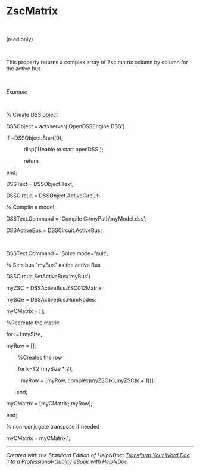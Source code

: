 # ZscMatrix

&nbsp;

(read only)

&nbsp;

This property returns a complex array of Zsc matrix column by column for the active bus.

&nbsp;

*Example*

&nbsp;

% Create DSS object

DSSObject = actxserver('OpenDSSEngine.DSS')

if ~DSSObject.Start(0),

&nbsp; &nbsp; &nbsp; &nbsp; &nbsp; &nbsp; disp('Unable to start openDSS');

&nbsp; &nbsp; &nbsp; &nbsp; &nbsp; &nbsp; return

end;

DSSText = DSSObject.Text;

DSSCircuit = DSSObject.ActiveCircuit;

% Compile a model &nbsp; &nbsp;

DSSText.Command = 'Compile C:\\myPath\\myModel.dss';

DSSActiveBus = DSSCircuit.ActiveBus;

&nbsp;

DSSText.Command = 'Solve mode=fault';

% Sets bus "myBus" as the active Bus

DSSCircuit.SetActiveBus('myBus')

myZSC = DSSActiveBus.ZSC012Matrix;

mySize = DSSActiveBus.NumNodes;

myCMatrix = \[\];

%Recreate the matrix

for i=1:mySize,

myRow = \[\];

&nbsp; &nbsp; &nbsp; &nbsp; %Creates the row

&nbsp; &nbsp; &nbsp; &nbsp; for k=1:2:(mySize \* 2),

&nbsp; &nbsp; &nbsp; &nbsp; &nbsp; myRow = \[myRow, complex(myZSC(k),myZSC(k + 1))\];

&nbsp;&nbsp; &nbsp; &nbsp; end;

myCMatrix = \[myCMatrix; myRow\];

end;

% non-conjugate transpose if needed

myCMatrix = myCMatrix.';


***
_Created with the Standard Edition of HelpNDoc: [Transform Your Word Doc into a Professional-Quality eBook with HelpNDoc](<https://www.helpndoc.com/step-by-step-guides/how-to-convert-a-word-docx-file-to-an-epub-or-kindle-ebook/>)_
